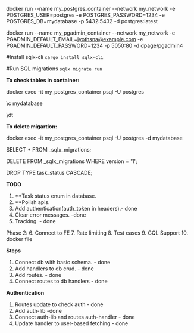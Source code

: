 docker run --name my_postgres_container   --network my_network   -e POSTGRES_USER=postgres   -e POSTGRES_PASSWORD=1234   -e POSTGRES_DB=mydatabase   -p 5432:5432   -d postgres:latest


docker run --name my_pgadmin_container   --network my_network   -e PGADMIN_DEFAULT_EMAIL=jyothsna@example.com   -e PGADMIN_DEFAULT_PASSWORD=1234   -p 5050:80   -d dpage/pgadmin4

#Install sqlx-cli
```cargo install sqlx-cli```

#Run SQL migrations
```sqlx migrate run```


**To check tables in container:**

docker exec -it my_postgres_container psql -U postgres

\c mydatabase

\dt



**To delete migartion:**

docker exec -it my_postgres_container psql -U postgres -d mydatabase

SELECT * FROM _sqlx_migrations;

DELETE FROM _sqlx_migrations WHERE version = '1';

DROP TYPE task_status CASCADE;


**TODO**
1. **Task status enum in database.
2. **Polish apis.
3. Add authentication(auth_token in headers).- done
4. Clear error messages. -done
5. Tracking. - done

Phase 2:
6. Connect to FE
7. Rate limiting
8. Test cases
9. GQL Support
10. docker file

**Steps**
1. Connect db with basic schema. - done
2. Add handlers to db crud. - done
3. Add routes. - done
4. Connect routes to db handlers - done

**Authentication**
1. Routes update to check auth - done
2. Add auth-lib -done
3. Connect auth-lib and routes auth-handler - done
4. Update handler to user-based fetching - done

